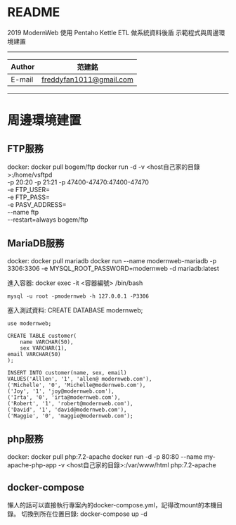 README
===========================
2019 ModernWeb 使用 Pentaho Kettle ETL 做系統資料後盾
示範程式與周邊環境建置
****
	
|Author|范建銘|
|---|---
|E-mail|freddyfan1011@gmail.com


****
# 周邊環境建置

## FTP服務
docker:
	docker pull bogem/ftp
	docker run -d -v <host自己家的目錄>:/home/vsftpd \
                -p 20:20 -p 21:21 -p 47400-47470:47400-47470 \
                -e FTP_USER=<username> \
                -e FTP_PASS=<password> \
                -e PASV_ADDRESS=<ip> \
                --name ftp \
                --restart=always bogem/ftp

## MariaDB服務
docker:
	docker pull mariadb
	docker run --name modernweb-mariadb -p 3306:3306 -e MYSQL_ROOT_PASSWORD=modernweb -d mariadb:latest

進入容器:
	docker exec -it <容器編號> /bin/bash
	
	mysql -u root -pmodernweb -h 127.0.0.1 -P3306

塞入測試資料:
	CREATE DATABASE modernweb;

	use modernweb;

  	CREATE TABLE customer(
    	name VARCHAR(50),
    	sex VARCHAR(1),
	email VARCHAR(50)
	);

	INSERT INTO customer(name, sex, email) 
	VALUES('Alllen', '1', 'allen@ modernweb.com'),
	('Michelle', '0', 'Michelle@modernweb.com'),
	('Joy', '1', 'joy@modernweb.com'),
	('Irta', '0', 'irta@modernweb.com'),
	('Robert', '1', 'robert@modernweb.com'),
	('David', '1', 'david@modernweb.com'),
	('Maggie', '0', 'maggie@modernweb.com');

## php服務
docker:
	docker pull php:7.2-apache
	docker run -d -p 80:80 --name my-apache-php-app -v <host自己家的目錄>:/var/www/html php:7.2-apache

## docker-compose
懶人的話可以直接執行專案內的docker-compose.yml，記得改mount的本機目錄。
切換到所在位置目錄:
	docker-compose up -d


